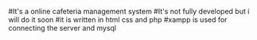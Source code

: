 #It's a online cafeteria  management system
#It's not fully developed but i will do it soon 
#it is written in html css and php
#xampp is used for connecting the server and mysql